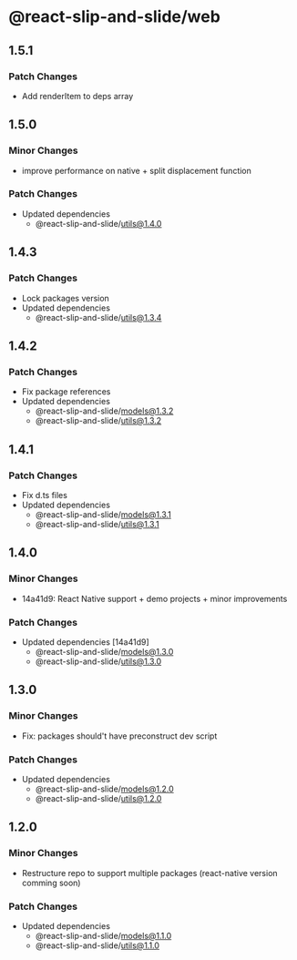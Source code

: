 # @react-slip-and-slide/web

## 1.5.1

### Patch Changes

- Add renderItem to deps array

## 1.5.0

### Minor Changes

- improve performance on native + split displacement function

### Patch Changes

- Updated dependencies
  - @react-slip-and-slide/utils@1.4.0

## 1.4.3

### Patch Changes

- Lock packages version
- Updated dependencies
  - @react-slip-and-slide/utils@1.3.4

## 1.4.2

### Patch Changes

- Fix package references
- Updated dependencies
  - @react-slip-and-slide/models@1.3.2
  - @react-slip-and-slide/utils@1.3.2

## 1.4.1

### Patch Changes

- Fix d.ts files
- Updated dependencies
  - @react-slip-and-slide/models@1.3.1
  - @react-slip-and-slide/utils@1.3.1

## 1.4.0

### Minor Changes

- 14a41d9: React Native support + demo projects + minor improvements

### Patch Changes

- Updated dependencies [14a41d9]
  - @react-slip-and-slide/models@1.3.0
  - @react-slip-and-slide/utils@1.3.0

## 1.3.0

### Minor Changes

- Fix: packages should't have preconstruct dev script

### Patch Changes

- Updated dependencies
  - @react-slip-and-slide/models@1.2.0
  - @react-slip-and-slide/utils@1.2.0

## 1.2.0

### Minor Changes

- Restructure repo to support multiple packages (react-native version comming soon)

### Patch Changes

- Updated dependencies
  - @react-slip-and-slide/models@1.1.0
  - @react-slip-and-slide/utils@1.1.0
